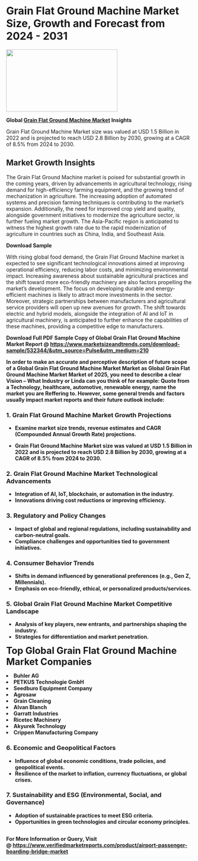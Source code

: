 <H1>Grain Flat Ground Machine Market Size, Growth and Forecast from 2024 - 2031</H1><img class="aligncenter size-medium wp-image-584254" src="https://thirdeyenews.in/wp-content/uploads/2024/09/Global-Market-Research-300x168.jpeg" alt="" width="300" height="168" /><p><strong>Global&nbsp;<a href="https://www.marketsizeandtrends.com/download-sample/532344/&amp;utm_source=Pulse&amp;utm_medium=210">Grain Flat Ground Machine Market</a> Insights</strong></p><p>Grain Flat Ground Machine Market size was valued at USD 1.5 Billion in 2022 and is projected to reach USD 2.8 Billion by 2030, growing at a CAGR of 8.5% from 2024 to 2030.</p><p><h2>Market Growth Insights</h2> <p>The Grain Flat Ground Machine market is poised for substantial growth in the coming years, driven by advancements in agricultural technology, rising demand for high-efficiency farming equipment, and the growing trend of mechanization in agriculture. The increasing adoption of automated systems and precision farming techniques is contributing to the market’s expansion. Additionally, the need for improved crop yield and quality, alongside government initiatives to modernize the agriculture sector, is further fueling market growth. The Asia-Pacific region is anticipated to witness the highest growth rate due to the rapid modernization of agriculture in countries such as China, India, and Southeast Asia.</p> <p><strong>Download Sample</strong></p> <p>With rising global food demand, the Grain Flat Ground Machine market is expected to see significant technological innovations aimed at improving operational efficiency, reducing labor costs, and minimizing environmental impact. Increasing awareness about sustainable agricultural practices and the shift toward more eco-friendly machinery are also factors propelling the market’s development. The focus on developing durable and energy-efficient machines is likely to attract more investments in the sector. Moreover, strategic partnerships between manufacturers and agricultural service providers will open up new avenues for growth. The shift towards electric and hybrid models, alongside the integration of AI and IoT in agricultural machinery, is anticipated to further enhance the capabilities of these machines, providing a competitive edge to manufacturers.</p> <p><strong></p><p><span class=""><strong>Download Full PDF Sample Copy of Global Grain Flat Ground Machine Market Report</strong> @ <a href="https://www.marketsizeandtrends.com/download-sample/532344/&amp;utm_source=Pulse&amp;utm_medium=210" target="_blank">https://www.marketsizeandtrends.com/download-sample/532344/&amp;utm_source=Pulse&amp;utm_medium=210</a></span></p><p>In order to make an accurate and perceptive description of future scope of a Global&nbsp;Grain Flat Ground Machine Market Market as Global&nbsp;Grain Flat Ground Machine Market Market of 2025, you need to describe a clear Vision &ndash; What Industry or Linda can you think of for example: Quote from a Technology, healthcare, automotive, renewable energy, name the market you are Reffering to. However, some general trends and factors usually impact market reports and their future outlook include:</p><h3>1.&nbsp;<strong>Grain Flat Ground Machine Market Growth Projections</strong></h3><ul><li>Examine market size trends, revenue estimates and CAGR (Compounded Annual Growth Rate) projections.</li><li><p>Grain Flat Ground Machine Market size was valued at USD 1.5 Billion in 2022 and is projected to reach USD 2.8 Billion by 2030, growing at a CAGR of 8.5% from 2024 to 2030.</p></li></ul><h3>2.&nbsp;<strong>Grain Flat Ground Machine Market Technological Advancements</strong></h3><ul><li>Integration of AI, IoT, blockchain, or automation in the industry.</li><li>Innovations driving cost reductions or improving efficiency.</li></ul><h3>3.&nbsp;<strong>Regulatory and Policy Changes</strong></h3><ul><li>Impact of global and regional regulations, including sustainability and carbon-neutral goals.</li><li>Compliance challenges and opportunities tied to government initiatives.</li></ul><h3>4.&nbsp;<strong>Consumer Behavior Trends</strong></h3><ul><li>Shifts in demand influenced by generational preferences (e.g., Gen Z, Millennials).</li><li>Emphasis on eco-friendly, ethical, or personalized products/services.</li></ul><h3>5.&nbsp;<strong>Global Grain Flat Ground Machine Market Competitive Landscape</strong></h3><ul><li>Analysis of key players, new entrants, and partnerships shaping the industry.</li><li>Strategies for differentiation and market penetration.</li></ul><p data-pm-slice="1 1 []"><span style="color: inherit; font-family: inherit; font-size: 25px;">Top Global Grain Flat Ground Machine Market Companies</span></p><div class="" data-test-id=""><p><li>Buhler AG</li><li> PETKUS Technologie GmbH</li><li> Seedburo Equipment Company</li><li> Agrosaw</li><li> Grain Cleaning</li><li> Alvan Blanch</li><li> Garratt Industries</li><li> Ricetec Machinery</li><li> Akyurek Technology</li><li> Crippen Manufacturing Company</li></p></div><h3>6.&nbsp;<strong>Economic and Geopolitical Factors</strong></h3><ul><li>Influence of global economic conditions, trade policies, and geopolitical events.</li><li>Resilience of the market to inflation, currency fluctuations, or global crises.</li></ul><h3>7.&nbsp;<strong>Sustainability and ESG (Environmental, Social, and Governance)</strong></h3><ul><li>Adoption of sustainable practices to meet ESG criteria.</li><li>Opportunities in green technologies and circular economy principles.</li></ul><h2><strong style="font-size: 14px;">For More Information or Query, Visit @&nbsp;</strong><a style="background-color: #ffffff; font-size: 14px;" href="https://www.marketsizeandtrends.com/report/grain-flat-ground-machine-market/" target="_blank">https://www.verifiedmarketreports.com/product/airport-passenger-boarding-bridge-market</a></h2>

